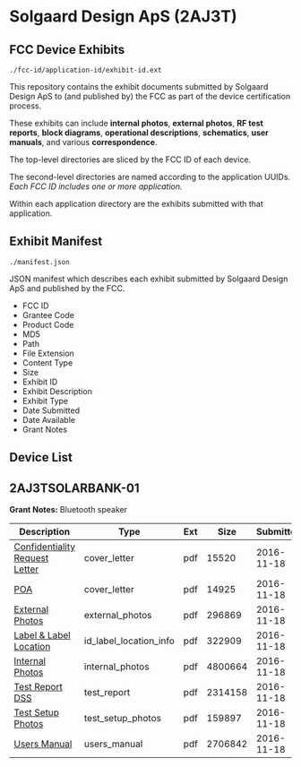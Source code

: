 # Solgaard Design ApS (2AJ3T)
## FCC Device Exhibits

```
./fcc-id/application-id/exhibit-id.ext
```

This repository contains the exhibit documents submitted by Solgaard Design ApS to (and published by) the FCC as part of the device certification process.

These exhibits can include **internal photos**, **external photos**, **RF test reports**, **block diagrams**, **operational descriptions**, **schematics**, **user manuals**, and various **correspondence**.

The top-level directories are sliced by the FCC ID of each device.

The second-level directories are named according to the application UUIDs. *Each FCC ID includes one or more application.*

Within each application directory are the exhibits submitted with that application. 

## Exhibit Manifest

```
./manifest.json
```

JSON manifest which describes each exhibit submitted by Solgaard Design ApS and published by the FCC.

- FCC ID
- Grantee Code
- Product Code
- MD5
- Path
- File Extension
- Content Type
- Size
- Exhibit ID
- Exhibit Description
- Exhibit Type
- Date Submitted
- Date Available
- Grant Notes

## Device List
## 2AJ3TSOLARBANK-01
**Grant Notes:** Bluetooth speaker

| Description | Type | Ext | Size | Submitted | Available |
| ----------- | ---- | --- | ---- | --------- | --------- |
| [Confidentiality Request Letter](2AJ3TSOLARBANK-01/fd4ff0a13e4a2d6ee840b1fc4a2acab8/3200424.pdf) | cover_letter | pdf | 15520 | 2016-11-18 | 2016-11-18 |
| [POA](2AJ3TSOLARBANK-01/fd4ff0a13e4a2d6ee840b1fc4a2acab8/3200425.pdf) | cover_letter | pdf | 14925 | 2016-11-18 | 2016-11-18 |
| [External Photos](2AJ3TSOLARBANK-01/fd4ff0a13e4a2d6ee840b1fc4a2acab8/3200423.pdf) | external_photos | pdf | 296869 | 2016-11-18 | 2016-11-18 |
| [Label & Label Location](2AJ3TSOLARBANK-01/fd4ff0a13e4a2d6ee840b1fc4a2acab8/3200427.pdf) | id_label_location_info | pdf | 322909 | 2016-11-18 | 2016-11-18 |
| [Internal Photos](2AJ3TSOLARBANK-01/fd4ff0a13e4a2d6ee840b1fc4a2acab8/3200426.pdf) | internal_photos | pdf | 4800664 | 2016-11-18 | 2016-11-18 |
| [Test Report DSS](2AJ3TSOLARBANK-01/fd4ff0a13e4a2d6ee840b1fc4a2acab8/3200428.pdf) | test_report | pdf | 2314158 | 2016-11-18 | 2016-11-18 |
| [Test Setup Photos](2AJ3TSOLARBANK-01/fd4ff0a13e4a2d6ee840b1fc4a2acab8/3200429.pdf) | test_setup_photos | pdf | 159897 | 2016-11-18 | 2016-11-18 |
| [Users Manual](2AJ3TSOLARBANK-01/fd4ff0a13e4a2d6ee840b1fc4a2acab8/3200430.pdf) | users_manual | pdf | 2706842 | 2016-11-18 | 2016-11-18 |
